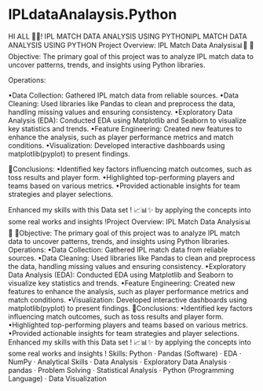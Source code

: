 # IPLdataAnalaysis.Python
HI ALL 👋🏻! 
IPL MATCH DATA ANALYSIS USING PYTHONIPL MATCH DATA ANALYSIS USING PYTHON
Project Overview: IPL Match Data Analysis📊🏏
🎯Objective: The primary goal of this project was to analyze IPL match data to uncover patterns, trends, and insights using Python libraries.

Operations:

•Data Collection: Gathered IPL match data from reliable sources.
•Data Cleaning: Used libraries like Pandas to clean and preprocess the data, handling missing values and ensuring consistency.
•Exploratory Data Analysis (EDA): Conducted EDA using Matplotlib and Seaborn to visualize key statistics and trends.
•Feature Engineering: Created new features to enhance the analysis, such as player performance metrics and match conditions.
•Visualization: Developed interactive dashboards using matplotlib(pyplot) to present findings.

🎯Conclusions:
•Identified key factors influencing match outcomes, such as toss results and player form.
•Highlighted top-performing players and teams based on various metrics.
•Provided actionable insights for team strategies and player selections.

Enhanced my skills with this Data set ! 📈📊✨
by applying the concepts into some real works and insights !Project Overview: IPL Match Data Analysis📊🏏 🎯Objective: The primary goal of this project was to analyze IPL match data to uncover patterns, trends, and insights using Python libraries. Operations: •Data Collection: Gathered IPL match data from reliable sources. •Data Cleaning: Used libraries like Pandas to clean and preprocess the data, handling missing values and ensuring consistency. •Exploratory Data Analysis (EDA): Conducted EDA using Matplotlib and Seaborn to visualize key statistics and trends. •Feature Engineering: Created new features to enhance the analysis, such as player performance metrics and match conditions. •Visualization: Developed interactive dashboards using matplotlib(pyplot) to present findings. 🎯Conclusions: •Identified key factors influencing match outcomes, such as toss results and player form. •Highlighted top-performing players and teams based on various metrics. •Provided actionable insights for team strategies and player selections. Enhanced my skills with this Data set ! 📈📊✨ by applying the concepts into some real works and insights !
Skills: Python · Pandas (Software) · EDA · NumPy · Analytical Skills · Data Analysis · Exploratory Data Analysis · pandas · Problem Solving · Statistical Analysis · Python (Programming Language) · Data Visualization
